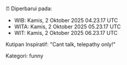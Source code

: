 ⏰ Diperbarui pada:
- WIB: Kamis, 2 Oktober 2025 04.23.17 UTC
- WITA: Kamis, 2 Oktober 2025 05.23.17 UTC
- WIT: Kamis, 2 Oktober 2025 06.23.17 UTC

Kutipan Inspiratif:
"Cant talk, telepathy only!"


Kategori: funny


